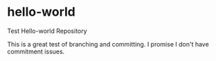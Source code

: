 # hello-world
Test Hello-world Repository

This is a great test of branching and committing. I promise I don't have commitment issues.
